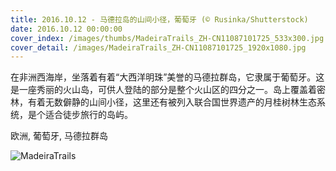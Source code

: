 ```yaml
---
title: 2016.10.12 - 马德拉岛的山间小径，葡萄牙 (© Rusinka/Shutterstock)
date: 2016.10.12 00:00:00
cover_index: /images/thumbs/MadeiraTrails_ZH-CN11087101725_533x300.jpg
cover_detail: /images/MadeiraTrails_ZH-CN11087101725_1920x1080.jpg
---
```


在非洲西海岸，坐落着有着“大西洋明珠”美誉的马德拉群岛，它隶属于葡萄牙。这是一座秀丽的火山岛，可供人登陆的部分是整个火山区的四分之一。岛上覆盖着密林，有着无数僻静的山间小径，这里还有被列入联合国世界遗产的月桂树林生态系统，是个适合徒步旅行的岛屿。

欧洲, 葡萄牙, 马德拉群岛

![MadeiraTrails](/images/MadeiraTrails_ZH-CN11087101725_1920x1080.jpg)
